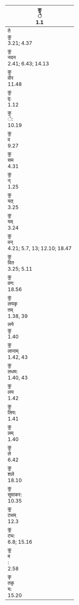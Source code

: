 | कु<br/>ेे<br/>1.1                          |
| ------------------------------------------ |
| ते<br/>कु<br/>3.21; 4.37                   |
| कु<br/>नदन<br/>2.41; 6.43; 14.13           |
| कु<br/>वीर<br/>11.48                       |
| कु<br/>वृ:<br/>1.12                        |
| कु<br/>े:<br/>10.19                        |
| कु<br/>व<br/>9.27                          |
| कु<br/>सम<br/>4.31                         |
| कु<br/>न्<br/>1.25                         |
| कु<br/>यत्<br/>3.25                        |
| कु<br/>यम्<br/>3.24                        |
| कु<br/>वन्<br/>4.21; 5.7, 13; 12.10; 18.47 |
| कु<br/>वित<br/>3.25; 5.11                  |
| कु<br/>वण:<br/>18.56                       |
| कु<br/>लयकृ<br/>तम्<br/>1.38, 39           |
| लये<br/>कु<br/>1.40                        |
| कु<br/>लानाम्<br/>1.42, 43                 |
| कु<br/>लधम:<br/>1.40, 43                   |
| कु<br/>लय<br/>1.42                         |
| कु<br/>लिय:<br/>1.41                       |
| कु<br/>लम्<br/>1.40                        |
| कु<br/>ले<br/>6.42                         |
| कु<br/>शले<br/>18.10                       |
| कु<br/>सुमाकर:<br/>10.35                   |
| कू<br/>टथम्<br/>12.3                       |
| कू<br/>टथ:<br/>6.8; 15.16                  |
| कू<br/>म<br/>:<br/>2.58                    |
| कृ<br/>तकृ<br/>य:<br/>15.20                |
